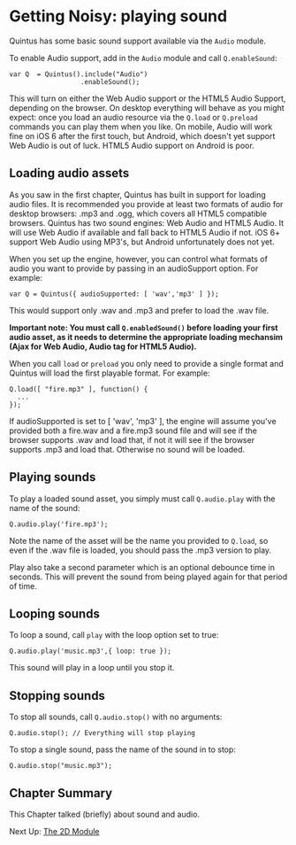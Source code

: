 # Getting Noisy: playing sound

Quintus has some basic sound support available via the `Audio` module. 

To enable Audio support, add in the `Audio` module and call `Q.enableSound`:

    var Q  = Quintus().include("Audio")
                      .enableSound();
                      
This will turn on either the Web Audio support or the HTML5 Audio Support, depending on the browser. On desktop everything will behave as you might expect: once you load an audio resource via the `Q.load` or `Q.preload` commands you can play them when you like. On mobile, Audio will work fine on iOS 6 after the first touch, but Android, which doesn't yet support Web Audio is out of luck. HTML5 Audio support on Android is poor.

## Loading audio assets

As you saw in the first chapter, Quintus has built in support for loading audio files. It is recommended you provide at least two formats of audio for desktop browsers: .mp3 and .ogg, which covers all HTML5 compatible browsers. Quintus has two sound engines: Web Audio and HTML5 Audio. It will use Web Audio if available and fall back to HTML5 Audio if not. iOS 6+ support Web Audio using MP3's, but Android unfortunately does not yet.

When you set up the engine, however, you can control what formats of audio you want to provide by passing in an audioSupport option. For example:

    var Q = Quintus({ audioSupported: [ 'wav','mp3' ] });
    
This would support only .wav and .mp3 and prefer to load the .wav file.

**Important note: You must call `Q.enabledSound()` before loading your first audio asset, as it needs to determine the appropriate loading mechansim (Ajax for Web Audio, Audio tag for HTML5 Audio).**

When you call `load` or `preload` you only need to provide a single format and Quintus will load the first playable format. For example:

    Q.load([ "fire.mp3" ], function() {
      ...
    });
    
If audioSupported is set to [ 'wav', 'mp3' ], the engine will assume you've provided both a fire.wav and a fire.mp3 sound file and will see if the browser supports .wav and load that, if not it will see if the browser supports .mp3 and load that. Otherwise no sound will be loaded.

## Playing sounds

To play a loaded sound asset, you simply must call `Q.audio.play` with the name of the sound:

    Q.audio.play('fire.mp3');
    
Note the name of the asset will be the name you provided to `Q.load`, so even if the .wav file is loaded, you should pass the .mp3 version to play.

Play also take a second parameter which is an optional debounce time in seconds. This will prevent the sound from being played again for that period of time.

## Looping sounds

To loop a sound, call `play` with the loop option set to true:

    Q.audio.play('music.mp3',{ loop: true });

This sound will play in a loop until you stop it.

## Stopping sounds

To stop all sounds, call `Q.audio.stop()` with no arguments:

    Q.audio.stop(); // Everything will stop playing

To stop a single sound, pass the name of the sound in to stop:

    Q.audio.stop("music.mp3");

## Chapter Summary

This Chapter talked (briefly) about sound and audio.

Next Up: [The 2D Module](2d.md)

